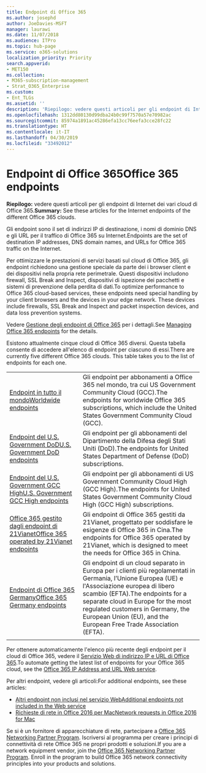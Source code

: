 ```yaml
---
title: Endpoint di Office 365
ms.author: josephd
author: JoeDavies-MSFT
manager: laurawi
ms.date: 11/07/2018
ms.audience: ITPro
ms.topic: hub-page
ms.service: o365-solutions
localization_priority: Priority
search.appverid:
- MET150
ms.collection:
- M365-subscription-management
- Strat_O365_Enterprise
ms.custom:
- Ent_TLGs
ms.assetid: ''
description: 'Riepilogo: vedere questi articoli per gli endpoint di Internet dei vari cloud di Office 365.'
ms.openlocfilehash: 1312dd80130d99dba24b0c99f7570a57e70982ac
ms.sourcegitcommit: 85974a1891ac45286efa13cc76eefa3cce28fc22
ms.translationtype: HT
ms.contentlocale: it-IT
ms.lasthandoff: 04/30/2019
ms.locfileid: "33492012"
---
```

# <a name="office-365-endpoints"></a><span data-ttu-id="c9975-103">Endpoint di Office 365</span><span class="sxs-lookup"><span data-stu-id="c9975-103">Office 365 endpoints</span></span>

<span data-ttu-id="c9975-104">**Riepilogo:** vedere questi articoli per gli endpoint di Internet dei vari cloud di Office 365.</span><span class="sxs-lookup"><span data-stu-id="c9975-104">**Summary:** See these articles for the Internet endpoints of the different Office 365 clouds.</span></span>
  
<span data-ttu-id="c9975-105">Gli endpoint sono il set di indirizzi IP di destinazione, i nomi di dominio DNS e gli URL per il traffico di Office 365 su Internet.</span><span class="sxs-lookup"><span data-stu-id="c9975-105">Endpoints are the set of destination IP addresses, DNS domain names, and URLs for Office 365 traffic on the Internet.</span></span> 

<span data-ttu-id="c9975-p101">Per ottimizzare le prestazioni di servizi basati sul cloud di Office 365, gli endpoint richiedono una gestione speciale da parte dei i browser client e dei dispositivi nella propria rete perimetrale. Questi dispositivi includono firewall, SSL Break and Inspect, dispositivi di ispezione dei pacchetti e sistemi di prevenzione della perdita di dati.</span><span class="sxs-lookup"><span data-stu-id="c9975-p101">To optimize performance to Office 365 cloud-based services, these endpoints need special handling by your client browsers and the devices in your edge network. These devices include firewalls, SSL Break and Inspect and packet inspection devices, and data loss prevention systems.</span></span>

<span data-ttu-id="c9975-108">Vedere [Gestione degli endpoint di Office 365](managing-office-365-endpoints.md) per i dettagli.</span><span class="sxs-lookup"><span data-stu-id="c9975-108">See [Managing Office 365 endpoints](managing-office-365-endpoints.md) for the details.</span></span>

<span data-ttu-id="c9975-p102">Esistono attualmente cinque cloud di Office 365 diversi. Questa tabella consente di accedere all'elenco di endpoint per ciascuno di essi.</span><span class="sxs-lookup"><span data-stu-id="c9975-p102">There are currently five different Office 365 clouds. This table takes you to the list of endpoints for each one.</span></span>

|||
|:-------|:-----|
| [<span data-ttu-id="c9975-111">Endpoint in tutto il mondo</span><span class="sxs-lookup"><span data-stu-id="c9975-111">Worldwide endpoints</span></span>](urls-and-ip-address-ranges.md) | <span data-ttu-id="c9975-112">Gli endpoint per abbonamenti a Office 365 nel mondo, tra cui US Government Community Cloud (GCC).</span><span class="sxs-lookup"><span data-stu-id="c9975-112">The endpoints for worldwide Office 365 subscriptions, which include the United States Government Community Cloud (GCC).</span></span> |
| [<span data-ttu-id="c9975-113">Endpoint del U.S. Government DoD</span><span class="sxs-lookup"><span data-stu-id="c9975-113">U.S. Government DoD endpoints</span></span>](office-365-u-s-government-dod-endpoints.md) | <span data-ttu-id="c9975-114">Gli endpoint per gli abbonamenti del Dipartimento della Difesa degli Stati Uniti (DoD).</span><span class="sxs-lookup"><span data-stu-id="c9975-114">The endpoints for United States Department of Defense (DoD) subscriptions.</span></span> |
| [<span data-ttu-id="c9975-115">Endpoint del U.S. Government GCC High</span><span class="sxs-lookup"><span data-stu-id="c9975-115">U.S. Government GCC High endpoints</span></span>](office-365-u-s-government-gcc-high-endpoints.md) | <span data-ttu-id="c9975-116">Gli endpoint per gli abbonamenti di US Government Community Cloud High (GCC High).</span><span class="sxs-lookup"><span data-stu-id="c9975-116">The endpoints for United States Government Community Cloud High (GCC High) subscriptions.</span></span> |
| [<span data-ttu-id="c9975-117">Office 365 gestito dagli endpoint di 21Vianet</span><span class="sxs-lookup"><span data-stu-id="c9975-117">Office 365 operated by 21Vianet endpoints</span></span>](urls-and-ip-address-ranges-21vianet.md) | <span data-ttu-id="c9975-118">Gli endpoint di Office 365 gestiti da 21Vianet, progettato per soddisfare le esigenze di Office 365 in Cina.</span><span class="sxs-lookup"><span data-stu-id="c9975-118">The endpoints for Office 365 operated by 21Vianet, which is designed to meet the needs for Office 365 in China.</span></span> |
| [<span data-ttu-id="c9975-119">Endpoint di Office 365 Germany</span><span class="sxs-lookup"><span data-stu-id="c9975-119">Office 365 Germany endpoints</span></span>](office-365-germany-endpoints.md) | <span data-ttu-id="c9975-120">Gli endpoint di un cloud separato in Europa per i clienti più regolamentati in Germania, l’Unione Europea (UE) e l'Associazione europea di libero scambio (EFTA).</span><span class="sxs-lookup"><span data-stu-id="c9975-120">The endpoints for a separate cloud in Europe for the most regulated customers in Germany, the European Union (EU), and the European Free Trade Association (EFTA).</span></span> |
|||

<span data-ttu-id="c9975-121">Per ottenere automaticamente l'elenco più recente degli endpoint per il cloud di Office 365, vedere il [Servizio Web di indirizzo IP e URL di Office 365](office-365-ip-web-service.md).</span><span class="sxs-lookup"><span data-stu-id="c9975-121">To automate getting the latest list of endpoints for your Office 365 cloud, see the [Office 365 IP Address and URL Web service](office-365-ip-web-service.md).</span></span>

<span data-ttu-id="c9975-122">Per altri endpoint, vedere gli articoli:</span><span class="sxs-lookup"><span data-stu-id="c9975-122">For additional endpoints, see these articles:</span></span>

- [<span data-ttu-id="c9975-123">Altri endpoint non inclusi nel servizio Web</span><span class="sxs-lookup"><span data-stu-id="c9975-123">Additional endpoints not included in the Web service</span></span>](additional-office365-ip-addresses-and-urls.md)
- [<span data-ttu-id="c9975-124">Richieste di rete in Office 2016 per Mac</span><span class="sxs-lookup"><span data-stu-id="c9975-124">Network requests in Office 2016 for Mac</span></span>](network-requests-in-office-2016-for-mac.md)

<span data-ttu-id="c9975-p103">Se si è un fornitore di apparecchiature di rete, partecipare a [Office 365 Networking Partner Program](office-365-networking-partner-program.md). Iscriversi al programma per creare i principi di connettività di rete Office 365 ne propri prodotti e soluzioni.</span><span class="sxs-lookup"><span data-stu-id="c9975-p103">If you are a network equipment vendor, join the [Office 365 Networking Partner Program](office-365-networking-partner-program.md). Enroll in the program to build Office 365 network connectivity principles into your products and solutions.</span></span> 
